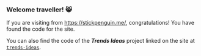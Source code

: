 ### Welcome traveller! 😸

If you are visiting from https://stickpenguin.me/, congratulations! You have found the code for the site.

You can also find the code of the _**Trends Ideas**_ project linked on the site at [`trends-ideas`](https://github.com/stickpenguin/stickpenguin.me/tree/main/trends-ideas).
